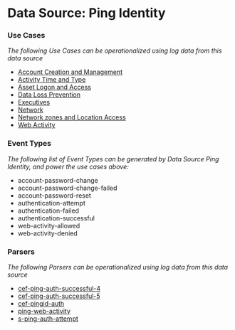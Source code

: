 Data Source: Ping Identity
==========================

### Use Cases

_The following Use Cases can be operationalized using log data from this data source_

* [Account Creation and Management](usecase_account_creation_and_management.md)
* [Activity Time  and Type](usecase_activity_time__and_type.md)
* [Asset Logon and Access](usecase_asset_logon_and_access.md)
* [Data Loss Prevention](usecase_data_loss_prevention.md)
* [Executives](usecase_executives.md)
* [Network](usecase_network.md)
* [Network zones and Location Access](usecase_network_zones_and_location_access.md)
* [Web Activity](usecase_web_activity.md)


### Event Types

_The following list of Event Types can be generated by Data Source Ping Identity, and power the use cases above:_

- account-password-change
- account-password-change-failed
- account-password-reset
- authentication-attempt
- authentication-failed
- authentication-successful
- web-activity-allowed
- web-activity-denied


### Parsers

_The following Parsers can be operationalized using log data from this data source_

* [cef-ping-auth-successful-4](parserContent_cef-ping-auth-successful-4.md)
* [cef-ping-auth-successful-5](parserContent_cef-ping-auth-successful-5.md)
* [cef-pingid-auth](parserContent_cef-pingid-auth.md)
* [ping-web-activity](parserContent_ping-web-activity.md)
* [s-ping-auth-attempt](parserContent_s-ping-auth-attempt.md)

